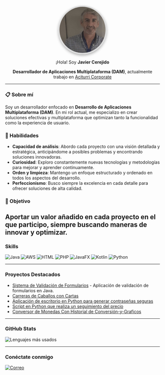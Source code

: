 <div align="center">
  <img src="https://github.com/Javicadiz1975/javi-cerejido/raw/main/IMG_E1252.JPG" alt="Mi Foto de Perfil" width="150" height="150" style="border-radius: 50%; border: 4px solid #ddd; box-shadow: 0 4px 8px rgba(0, 0, 0, 0.3); object-fit: cover;">

  <p> ¡Hola! Soy <strong>Javier Cerejido</strong> </p>

 <p>
  <strong>Desarrollador de Aplicaciones Multiplataforma (DAM)</strong>, actualmente trabajo en <a href="https://www.aciturri.com/es/">Aciturri Corporate</a>
</p>
</div>

---

### 📋 Sobre mí
Soy un desarrollador enfocado en **Desarrollo de Aplicaciones Multiplataforma (DAM)**. En mi rol actual, me especializo en crear soluciones efectivas y multiplataforma que optimizan tanto la funcionalidad como la experiencia de usuario.

### 🚀 Habilidades
- **Capacidad de análisis**: Abordo cada proyecto con una visión detallada y estratégica, anticipándome a posibles problemas y encontrando soluciones innovadoras.
- **Curiosidad**: Exploro constantemente nuevas tecnologías y metodologías para mejorar y aprender continuamente.
- **Orden y limpieza**: Mantengo un enfoque estructurado y ordenado en todos los aspectos del desarrollo.
- **Perfeccionismo**: Busco siempre la excelencia en cada detalle para ofrecer soluciones de alta calidad.

### 🎯 Objetivo
Aportar un valor añadido en cada proyecto en el que participo, siempre buscando maneras de innovar y optimizar.
---
### Skills
![Java](https://img.shields.io/badge/Java-ED8B00?style=flat&logo=java&logoColor=white)
![AWS](https://img.shields.io/badge/AWS-232F3E?style=flat&logo=amazon-aws&logoColor=white)
![HTML](https://img.shields.io/badge/HTML-E34F26?style=flat&logo=html5&logoColor=white)
![PHP](https://img.shields.io/badge/PHP-777BB4?style=flat&logo=php&logoColor=white)
![JavaFX](https://img.shields.io/badge/JavaFX-007396?style=flat&logo=java&logoColor=white)
![Kotlin](https://img.shields.io/badge/Kotlin-0095D5?style=flat&logo=kotlin&logoColor=white)
![Python](https://img.shields.io/badge/Python-3776AB?style=flat&logo=python&logoColor=white)

---

### Proyectos Destacados
- [Sistema de Validación de Formularios](https://github.com/Javicadiz1975/Validacion_Formulario) - Aplicación de validación de formularios en Java.
- [Carreras de Caballos con Cartas](https://github.com/Javicadiz1975/carreras-caballos-cartas)
- [Aplicación de escritorio en Python para generar contraseñas seguras](https://github.com/Javicadiz1975/Generador_Contrase-a_segura)
- [Script en Python que realiza un seguimiento del precio]( https://github.com/Javicadiz1975/Web-Scraper-para-Precios-de-Productos-Con-Alerta-de-Cambio-de-Precio-)
- [Conversor de Monedas Con Historial de Conversión-y-Graficos](https://github.com/Javicadiz1975/Conversor-de-Monedas-Con-Historial-de-Conversi-n-y-Gr-ficos-)

---

### GitHub Stats

![Lenguajes más usados](https://github-readme-stats.vercel.app/api/top-langs/?username=Javicadiz1975&layout=compact&theme=radical)

---

### Conéctate conmigo

[![Correo](https://img.shields.io/badge/Correo-Contacto-red?style=flat&logo=hotmail)](mailto:ivajcc@hotmail.com)
